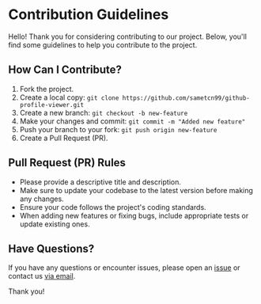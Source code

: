 # Contribution Guidelines

Hello! Thank you for considering contributing to our project. Below, you'll find some guidelines to help you contribute to the project.

## How Can I Contribute?

1. Fork the project.
2. Create a local copy: `git clone https://github.com/sametcn99/github-profile-viewer.git`
3. Create a new branch: `git checkout -b new-feature`
4. Make your changes and commit: `git commit -m "Added new feature"`
5. Push your branch to your fork: `git push origin new-feature`
6. Create a Pull Request (PR).

## Pull Request (PR) Rules

- Please provide a descriptive title and description.
- Make sure to update your codebase to the latest version before making any changes.
- Ensure your code follows the project's coding standards.
- When adding new features or fixing bugs, include appropriate tests or update existing ones.

## Have Questions?

If you have any questions or encounter issues, please open an [issue](https://github.com/sametcn99/github-profile-viewer/issues) or contact us [via email](mailto:sametcn99@gmail.com).

Thank you!
